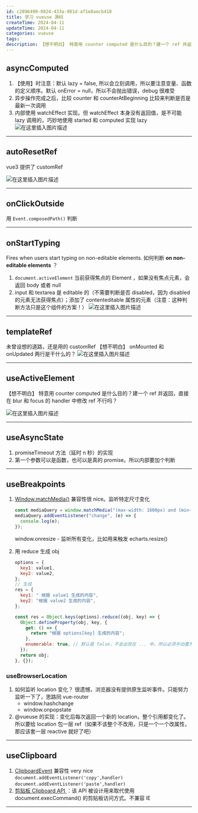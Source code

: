 ```yaml
---
id: c2896490-0824-433a-981d-af1e8aecb418
title: 学习 vueuse 源码
createTime: 2024-04-11
updateTime: 2024-04-11
categories: vueuse
tags:
description: 【想不明白】 特意用 counter computed 是什么目的？建一个 ref 并返回，直接在 blur 和 focus 的 handler 中修改 ref 不行吗？【想不明白】 onMounted 和 onUpdated 两行是干什么的？未曾设想的道路，还是用的 customRef。vue3 提供了 customRef。
---
```


## asyncComputed

1. 【使用】时注意：默认 lazy = false, 所以会立刻调用，所以要注意变量、函数的定义顺序。默认 onError = null，所以不会抛出错误，debug 很难受
2. 异步操作完成之后，比较 counter 和 counterAtBeginning 比较来判断是否是最新一次调用
3. 内部使用 watchEffect 实现。但 watchEffect 本身没有返回值，是不可能 lazy 调用的，巧妙地使用 started 和 computed 实现 lazy
   ![在这里插入图片描述](../post-assets/463fe492-52ee-425b-8635-4d0ef7dd3046.png)

---

## autoResetRef

vue3 提供了 customRef

![在这里插入图片描述](../post-assets/73c22f20-8904-4c06-b6ae-41d9081ca14f.png)

---

## onClickOutside

用 `Event.composedPath()` 判断

---

## onStartTyping

Fires when users start typing on non-editable elements.
如何判断 **on non-editable elements** ？

1. `document.activeElement` 当前获得焦点的 Element ，如果没有焦点元素，会返回 body 或者 null
2. input 和 textarea 是 editable 的（不需要判断是否 disabled，因为 disabled 的元素无法获得焦点）；添加了 contenteditable 属性的元素（注意：这种判断方法只是这个组件的方案！）
   ![在这里插入图片描述](../post-assets/99af0502-f902-4a79-85cd-77c38eca9ced.png)

---

## templateRef

未曾设想的道路，还是用的 customRef
【想不明白】 onMounted 和 onUpdated 两行是干什么的？
![在这里插入图片描述](../post-assets/392a72c4-cc42-4da2-9a23-68e2f48d68b8.png)

---

## useActiveElement

【想不明白】 特意用 counter computed 是什么目的？建一个 ref 并返回，直接在 blur 和 focus 的 handler 中修改 ref 不行吗？

![在这里插入图片描述](../post-assets/8b871971-ad63-4ddb-ae15-9471ebf90cc0.png)

---

## useAsyncState

1. promiseTimeout 方法（延时 n 秒）的实现
2. 第一个参数可以是函数，也可以是真的 promise。所以内部要加个判断

---

## useBreakpoints

1. [Window.matchMedia()](https://developer.mozilla.org/zh-CN/docs/Web/API/Window/matchMedia) 兼容性很 nice。监听特定尺寸变化
   ```js
   const mediaQuery = window.matchMedia("(max-width: 1600px) and (min-width:1200px)");
   mediaQuery.addEventListener("change", (e) => {
     console.log(e);
   });
   ```
   window.onresize - 监听所有变化，比如用来触发 echarts.resize()
2. 用 reduce 生成 obj

   ```js
   options = {
     key1: value1,
     key2: value2,
   };
   // 生成
   res = {
     key1: " 根据 value1 生成的内容",
     key2: "根据 value2 生成的内容",
   };

   const res = Object.keys(options).reduce((obj, key) => {
     Object.defineProperty(obj, key, {
       get: () => {
         return "根据 options[key] 生成的内容";
       },
       enumerable: true, // 默认是 false，不会出现在 ... 中。所以必须手动置为 true
     });
     return obj;
   }, {});
   ```

### useBrowserLocation

1. 如何监听 location 变化？
   很遗憾，浏览器没有提供原生监听事件。只能努力监听一下了，思路同 vue-router
   - window.hashchange
   - window.onpopstate
2. @vueuse 的实现：变化后每次返回一个新的 location，整个引用都变化了。所以要给 location 包一层 ref（如果不该整个不改用，只是一个一个改属性，那应该套一层 reactive 就好了吧）

---

## useClipboard

1. [ClipboardEvent](https://developer.mozilla.org/zh-CN/docs/Web/API/ClipboardEvent) 兼容性 very nice
   `document.addEventListener('copy',handler)`
   `document.addEventListener('paste',handler)`
2. [剪贴板 Clipboard API ](https://developer.mozilla.org/zh-CN/docs/Web/API/Clipboard_API)：该 API 被设计用来取代使用 document.execCommand() 的剪贴板访问方式。不兼容 IE

---

